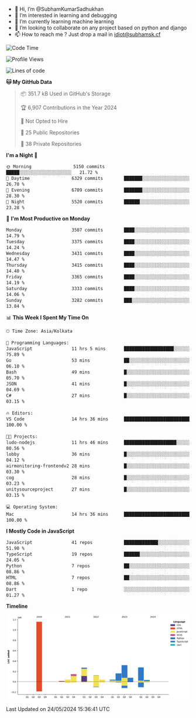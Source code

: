 - 👋 Hi, I’m @SubhamKumarSadhukhan
- 👀 I’m interested in learning and debugging
- 🌱 I’m currently learning machine learning
- 💞️ I’m looking to collaborate on any project based on python and django
- 📫 How to reach me ?
      Just drop a mail in idiot@subhamsk.cf

<!---
SubhamKumarSadhukhan/SubhamKumarSadhukhan is a ✨ special ✨ repository because its `README.md` (this file) appears on your GitHub profile.
You can click the Preview link to take a look at your changes.
--->


<!--START_SECTION:waka-->
![Code Time](http://img.shields.io/badge/Code%20Time-2%2C208%20hrs%2017%20mins-blue)

![Profile Views](http://img.shields.io/badge/Profile%20Views-0-blue)

![Lines of code](https://img.shields.io/badge/From%20Hello%20World%20I%27ve%20Written-2.7%20million%20lines%20of%20code-blue)

**🐱 My GitHub Data** 

> 📦 351.7 kB Used in GitHub's Storage 
 > 
> 🏆 6,907 Contributions in the Year 2024
 > 
> 🚫 Not Opted to Hire
 > 
> 📜 25 Public Repositories 
 > 
> 🔑 38 Private Repositories 
 > 
**I'm a Night 🦉** 

```text
🌞 Morning                5150 commits        █████░░░░░░░░░░░░░░░░░░░░   21.72 % 
🌆 Daytime                6329 commits        ███████░░░░░░░░░░░░░░░░░░   26.70 % 
🌃 Evening                6709 commits        ███████░░░░░░░░░░░░░░░░░░   28.30 % 
🌙 Night                  5520 commits        ██████░░░░░░░░░░░░░░░░░░░   23.28 % 
```
📅 **I'm Most Productive on Monday** 

```text
Monday                   3507 commits        ████░░░░░░░░░░░░░░░░░░░░░   14.79 % 
Tuesday                  3375 commits        ████░░░░░░░░░░░░░░░░░░░░░   14.24 % 
Wednesday                3431 commits        ████░░░░░░░░░░░░░░░░░░░░░   14.47 % 
Thursday                 3415 commits        ████░░░░░░░░░░░░░░░░░░░░░   14.40 % 
Friday                   3365 commits        ████░░░░░░░░░░░░░░░░░░░░░   14.19 % 
Saturday                 3333 commits        ████░░░░░░░░░░░░░░░░░░░░░   14.06 % 
Sunday                   3282 commits        ███░░░░░░░░░░░░░░░░░░░░░░   13.84 % 
```


📊 **This Week I Spent My Time On** 

```text
🕑︎ Time Zone: Asia/Kolkata

💬 Programming Languages: 
JavaScript               11 hrs 5 mins       ███████████████████░░░░░░   75.89 % 
Go                       53 mins             ██░░░░░░░░░░░░░░░░░░░░░░░   06.10 % 
Bash                     49 mins             █░░░░░░░░░░░░░░░░░░░░░░░░   05.70 % 
JSON                     41 mins             █░░░░░░░░░░░░░░░░░░░░░░░░   04.69 % 
C#                       27 mins             █░░░░░░░░░░░░░░░░░░░░░░░░   03.15 % 

🔥 Editors: 
VS Code                  14 hrs 36 mins      █████████████████████████   100.00 % 

🐱‍💻 Projects: 
ludo-nodejs              11 hrs 46 mins      ████████████████████░░░░░   80.56 % 
lobby                    36 mins             █░░░░░░░░░░░░░░░░░░░░░░░░   04.12 % 
airmonitoring-frontendv2 28 mins             █░░░░░░░░░░░░░░░░░░░░░░░░   03.30 % 
cog                      28 mins             █░░░░░░░░░░░░░░░░░░░░░░░░   03.23 % 
unitysourceproject       27 mins             █░░░░░░░░░░░░░░░░░░░░░░░░   03.15 % 

💻 Operating System: 
Mac                      14 hrs 36 mins      █████████████████████████   100.00 % 
```

**I Mostly Code in JavaScript** 

```text
JavaScript               41 repos            █████████████░░░░░░░░░░░░   51.90 % 
TypeScript               19 repos            ██████░░░░░░░░░░░░░░░░░░░   24.05 % 
Python                   7 repos             ██░░░░░░░░░░░░░░░░░░░░░░░   08.86 % 
HTML                     7 repos             ██░░░░░░░░░░░░░░░░░░░░░░░   08.86 % 
Dart                     1 repo              ░░░░░░░░░░░░░░░░░░░░░░░░░   01.27 % 
```



**Timeline**

![Lines of Code chart](https://raw.githubusercontent.com/SubhamKumarSadhukhan/SubhamKumarSadhukhan/main/assets/bar_graph.png)


 Last Updated on 24/05/2024 15:36:41 UTC
<!--END_SECTION:waka-->
